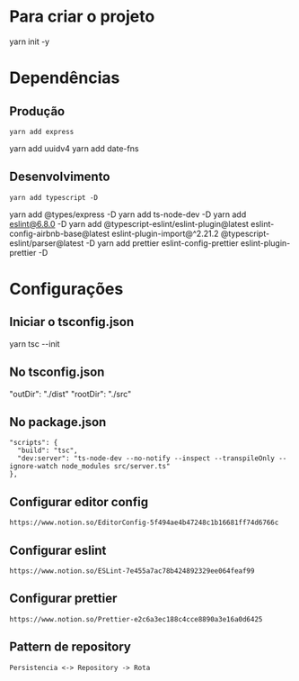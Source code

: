 
# Para criar o projeto 
yarn init -y

# Dependências

  ## Produção
	yarn add express
  yarn add uuidv4
  yarn add date-fns

  ## Desenvolvimento
	yarn add typescript -D
  yarn add @types/express -D
  yarn add ts-node-dev -D
  yarn add eslint@6.8.0 -D
  yarn add @typescript-eslint/eslint-plugin@latest eslint-config-airbnb-base@latest eslint-plugin-import@^2.21.2 @typescript-eslint/parser@latest -D
  yarn add prettier eslint-config-prettier eslint-plugin-prettier -D

# Configurações

  ## Iniciar o tsconfig.json
  yarn tsc --init

  ## No tsconfig.json
  "outDir": "./dist"
  "rootDir": "./src"
  
  ## No package.json
    "scripts": {
      "build": "tsc",
      "dev:server": "ts-node-dev --no-notify --inspect --transpileOnly --ignore-watch node_modules src/server.ts"
    },

  ## Configurar editor config
    https://www.notion.so/EditorConfig-5f494ae4b47248c1b16681ff74d6766c

  ## Configurar eslint
    https://www.notion.so/ESLint-7e455a7ac78b424892329ee064feaf99

  ## Configurar prettier
    https://www.notion.so/Prettier-e2c6a3ec188c4cce8890a3e16a0d6425

  ## Pattern de repository
    Persistencia <-> Repository -> Rota